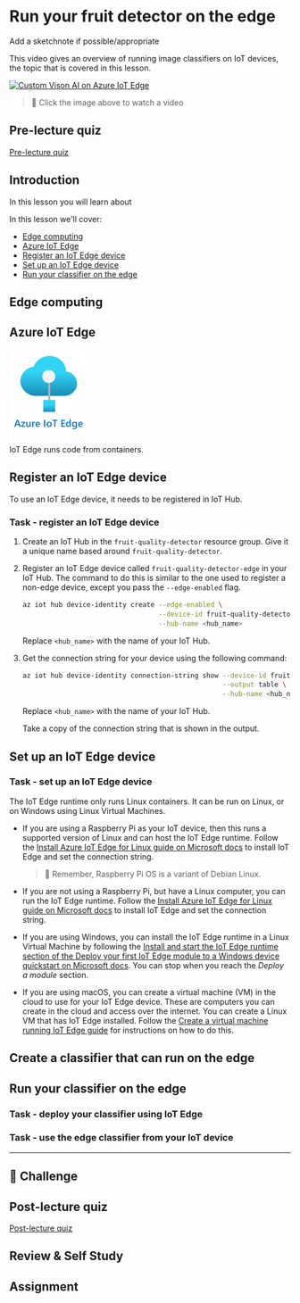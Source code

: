 # Run your fruit detector on the edge

<!-- This lesson is still under development -->

Add a sketchnote if possible/appropriate

This video gives an overview of running image classifiers on IoT devices, the topic that is covered in this lesson.

[![Custom Vison AI on Azure IoT Edge](https://img.youtube.com/vi/_K5fqGLO8us/0.jpg)](https://www.youtube.com/watch?v=_K5fqGLO8us)

> 🎥 Click the image above to watch a video

## Pre-lecture quiz

[Pre-lecture quiz](https://brave-island-0b7c7f50f.azurestaticapps.net/quiz/33)

## Introduction

In this lesson you will learn about

In this lesson we'll cover:

* [Edge computing](#edge-computing)
* [Azure IoT Edge](#azure-iot-edge)
* [Register an IoT Edge device](#registeran-iot-edge-device)
* [Set up an IoT Edge device](#set-up-an-iot-dge-device)
* [Run your classifier on the edge](run-your-classifier-on-the-edge)

## Edge computing

## Azure IoT Edge

![The Azure IoT Edge logo](../../../images/azure-iot-edge-logo.png)

IoT Edge runs code from containers.

## Register an IoT Edge device

To use an IoT Edge device, it needs to be registered in IoT Hub.

### Task - register an IoT Edge device

1. Create an IoT Hub in the `fruit-quality-detector` resource group. Give it a unique name based around `fruit-quality-detector`.

1. Register an IoT Edge device called `fruit-quality-detector-edge` in your IoT Hub. The command to do this is similar to the one used to register a non-edge device, except you pass the `--edge-enabled` flag.

    ```sh
    az iot hub device-identity create --edge-enabled \
                                      --device-id fruit-quality-detector-edge \
                                      --hub-name <hub_name>
    ```

    Replace `<hub_name>` with the name of your IoT Hub.

1. Get the connection string for your device using the following command:

    ```sh
    az iot hub device-identity connection-string show --device-id fruit-quality-detector-edge \
                                                      --output table \
                                                      --hub-name <hub_name>
    ```

    Replace `<hub_name>` with the name of your IoT Hub.

    Take a copy of the connection string that is shown in the output.

## Set up an IoT Edge device

### Task - set up an IoT Edge device

The IoT Edge runtime only runs Linux containers. It can be run on Linux, or on Windows using Linux Virtual Machines.

* If you are using a Raspberry Pi as your IoT device, then this runs a supported version of Linux and can host the IoT Edge runtime. Follow the [Install Azure IoT Edge for Linux guide on Microsoft docs](https://docs.microsoft.com/azure/iot-edge/how-to-install-iot-edge?WT.mc_id=academic-17441-jabenn) to install IoT Edge and set the connection string.

    > 💁 Remember, Raspberry Pi OS is a variant of Debian Linux.

* If you are not using a Raspberry Pi, but have a Linux computer, you can run the IoT Edge runtime. Follow the [Install Azure IoT Edge for Linux guide on Microsoft docs](https://docs.microsoft.com/azure/iot-edge/how-to-install-iot-edge?WT.mc_id=academic-17441-jabenn) to install IoT Edge and set the connection string.

* If you are using Windows, you can install the IoT Edge runtime in a Linux Virtual Machine by following the [Install and start the IoT Edge runtime section of the Deploy your first IoT Edge module to a Windows device quickstart on Microsoft docs](https://docs.microsoft.com/azure/iot-edge/quickstart?WT.mc_id=academic-17441-jabenn#install-and-start-the-iot-edge-runtime). You can stop when you reach the *Deploy a module* section.

* If you are using macOS, you can create a virtual machine (VM) in the cloud to use for your IoT Edge device. These are computers you can create in the cloud and access over the internet. You can create a Linux VM that has IoT Edge installed. Follow the [Create a virtual machine running IoT Edge guide](vm-iotedge.md) for instructions on how to do this.

## Create a classifier that can run on the edge

## Run your classifier on the edge

### Task - deploy your classifier using IoT Edge

### Task - use the edge classifier from your IoT device

---

## 🚀 Challenge

## Post-lecture quiz

[Post-lecture quiz](https://brave-island-0b7c7f50f.azurestaticapps.net/quiz/34)

## Review & Self Study

## Assignment

[](assignment.md)
